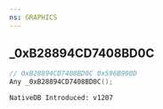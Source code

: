```yaml
---
ns: GRAPHICS
---
```

## _0xB28894CD7408BD0C

```c
// 0xB28894CD7408BD0C 0x596B900D
Any _0xB28894CD7408BD0C();
```

```
NativeDB Introduced: v1207
```

